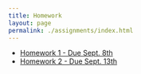 ```yaml
---
title: Homework
layout: page
permalink: ./assignments/index.html
---
```


* [Homework 1 - Due Sept. 8th](./homework1.html)
* [Homework 2 - Due Sept. 13th](./homework2.html)
